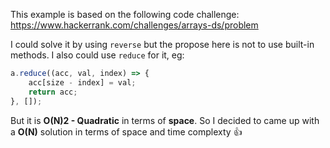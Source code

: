 This example is based on the following code challenge: https://www.hackerrank.com/challenges/arrays-ds/problem

I could solve it by using `reverse` but the propose here is not to use built-in methods. I also could use `reduce` for it, eg:

```javascript
a.reduce((acc, val, index) => {
    acc[size - index] = val;
    return acc;
}, []);
```

But it is **O(N)2 - Quadratic** in terms of **space**. So I decided to came up with a **O(N)** solution in terms of space and time complexty 👍